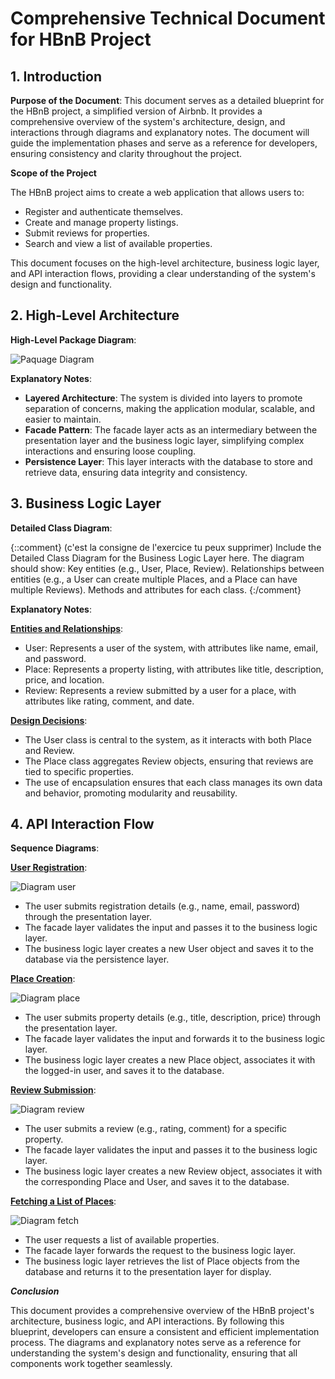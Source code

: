 # Comprehensive Technical Document for HBnB Project 

 

## 1. Introduction 

**Purpose of the Document**: 
This document serves as a detailed blueprint for the HBnB project, a simplified version of Airbnb.
It provides a comprehensive overview of the system's architecture, design, and interactions through diagrams and explanatory notes.
The document will guide the implementation phases and serve as a reference for developers, ensuring consistency and clarity throughout the project. 

**Scope of the Project** 

The HBnB project aims to create a web application that allows users to: 

* Register and authenticate themselves.
* Create and manage property listings.
* Submit reviews for properties.
* Search and view a list of available properties. 

This document focuses on the high-level architecture, business logic layer, and API interaction flows,
providing a clear understanding of the system's design and functionality. 

 

## 2. High-Level Architecture 

**High-Level Package Diagram**: 
 

 ![Paquage Diagram](images/High-Level_Package_Diagram.png)

 

**Explanatory Notes**: 

- **Layered Architecture**: The system is divided into layers to promote separation of concerns, making the application modular, scalable, and easier to maintain. 
- **Facade Pattern**: The facade layer acts as an intermediary between the presentation layer and the business logic layer, simplifying complex interactions and ensuring loose coupling. 
- **Persistence Layer**: This layer interacts with the database to store and retrieve data, ensuring data integrity and consistency. 

 

## 3. Business Logic Layer 

**Detailed Class Diagram**:

{::comment}
(c'est la consigne de l'exercice tu peux supprimer)
Include the Detailed Class Diagram for the Business Logic Layer here. The diagram should show: 
Key entities (e.g., User, Place, Review). 
Relationships between entities (e.g., a User can create multiple Places, and a Place can have multiple Reviews). 
Methods and attributes for each class. 
{:/comment}

**Explanatory Notes**:

 <ins>**Entities and Relationships**</ins>: 

* User: Represents a user of the system, with attributes like name, email, and password. 
* Place: Represents a property listing, with attributes like title, description, price, and location. 
* Review: Represents a review submitted by a user for a place, with attributes like rating, comment, and date. 

<ins>**Design Decisions**</ins>: 

* The User class is central to the system, as it interacts with both Place and Review. 
* The Place class aggregates Review objects, ensuring that reviews are tied to specific properties. 
* The use of encapsulation ensures that each class manages its own data and behavior, promoting modularity and reusability. 

 

## 4. API Interaction Flow 

**Sequence Diagrams**: 

<ins>**User Registration**</ins>: 

![Diagram user](images/Sequence_Diagram_User.png)

* The user submits registration details (e.g., name, email, password) through the presentation layer. 
* The facade layer validates the input and passes it to the business logic layer. 
* The business logic layer creates a new User object and saves it to the database via the persistence layer. 

<ins>**Place Creation**</ins>: 

![Diagram place](images/Sequence_Diagram_Place.png)

* The user submits property details (e.g., title, description, price) through the presentation layer.
* The facade layer validates the input and forwards it to the business logic layer.
* The business logic layer creates a new Place object, associates it with the logged-in user, and saves it to the database. 

<ins>**Review Submission**</ins>: 

![Diagram review](images/Sequence_Diagram_Review.png)

* The user submits a review (e.g., rating, comment) for a specific property.
* The facade layer validates the input and passes it to the business logic layer.
* The business logic layer creates a new Review object, associates it with the corresponding Place and User, and saves it to the database. 

<ins>**Fetching a List of Places**</ins>: 

![Diagram fetch](images/Sequence_Diagram_Fetch.png)

* The user requests a list of available properties.
* The facade layer forwards the request to the business logic layer.
* The business logic layer retrieves the list of Place objects from the database and returns it to the presentation layer for display. 

 

***Conclusion*** 

This document provides a comprehensive overview of the HBnB project's architecture, business logic, and API interactions.
By following this blueprint, developers can ensure a consistent and efficient implementation process.
The diagrams and explanatory notes serve as a reference for understanding the system's design and functionality,
ensuring that all components work together seamlessly. 

 

